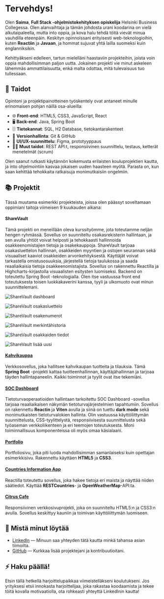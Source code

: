 # Tervehdys!

Olen **Saima**, **Full Stack -ohjelmistokehityksen opiskelija** Helsinki Business Collegessa. Olen alanvaihtaja ja tämän johdosta urani koodarina on vielä alkutaipaleella, mutta into oppia, ja kova halu tehdä töitä vievät minua vauhdilla eteenpäin. Keskityn opinnoissani erityisesti web-teknologioihin, kuten **Reactiin** ja **Javaan**, ja hommat sujuvat yhtä lailla suomeksi kuin englanniksikin. 

Kehittyäkseni edelleen, tartun mielelläni haastaviin projekteihin, joista voin oppia mahdollisimman paljon uutta. Jokainen projekti vie minut askeleen lähemmäs ammattilaisuutta, enkä malta odottaa, mitä tulevaisuus tuo tullessaan.

## 🔧 Taidot

Opintoni ja projektipainotteinen työskentely ovat antaneet minulle erinomaisen pohjan näillä osa-alueilla:

- 🌐 **Front-end**: HTML5, CSS3, JavaScript, React
- 🖥️ **Back-end**: Java, Spring Boot
- 🗄️ **Tietokannat**: SQL, H2 Database, tietokantarakenteet
- 🔄 **Versionhallinta**: Git & GitHub
- 🎨 **UI/UX-suunnittelu**: Figma, prototyyppaus
- 🤸‍♀️ **Muut taidot**: REST API:t, responsiivinen suunnittelu, testaus, ketterät menetelmät (scrum)

Olen saanut rutkasti käytännön kokemusta erilaisten kouluprojektien kautta, ja into ohjelmointiin kasvaa jokaisen uuden haasteen myötä. Parasta on, kun saan kehittää tehokkaita ratkaisuja monimutkaisiin ongelmiin.

## 📚 Projektit

Tässä muutama esimerkki projekteista, joissa olen päässyt soveltamaan oppimiani taitoja viimeisen 9 kuukauden aikana:

#### ShareVault
Tämä projekti on meneillään oleva kurssityömme, jota toteutamme neljän hengen ryhmässä. Sovellus on suunniteltu osakasrekisterin hallintaan, ja sen avulla yhtiöt voivat helposti ja tehokkaasti hallinnoida osakkeenomistajien tietoja ja osakekauppoja. ShareVault tarjoaa osakasluettelon hallinnan, osakkeiden myyntien ja ostojen seurannan sekä visuaaliset kaaviot osakkeiden arvonkehityksestä. Käyttäjät voivat tarkastella omistusosuuksia, järjestellä tietoja taulukossa ja saada reaaliaikaisia tietoja osakkeenomistajista. Sovellus on rakennettu Reactilla ja Highcharts-kirjastolla visuaalisten esitysten luomiseksi. Backend on toteutettu Spring Boot -teknologialla. Olen itse vastuussa front end toteutuksesta toisen luokkakaverini kanssa, tyyli ja ulkomuoto ovat minun suunnittelemani.

![ShareVault dashboard](images/sharevaul-chart_page.png)

![ShareVault osakasluettelo](images/sharevaul-ol_page.png)

![ShareVault osakenumerot](images/sharevault-on_page.png)

![ShareVault merkintähistoria](images/sharevault-mh_page.png)

![ShareVault osakkaiden tiedot](images/sharevault-ot_page.png)

![ShareVault lisää uusi](images/sharevault-lu_page.png)

#### [Kahvikauppa](https://github.com/Saima445/kahvikauppa)
Verkkosovellus, joka hallitsee kahvikaupan tuotteita ja tilauksia. Tämä **Spring Boot** -projekti kattaa tuotteenhallinnan, käyttäjähallinnan ja tarjoaa täyden hallintapaneelin. Kaikki toiminnot ja tyylit ovat itse tekemiäni.

#### [SOC Dashboard](https://github.com/IsratJahan13/official_soc_dashboard)
Tietoturvaoperaatioiden hallintaan tarkoitettu SOC Dashboard -sovellus tarjoaa reaaliaikaisen näkymän tietoturvajärjestelmien tapahtumiin. Sovellus on rakennettu **Reactin** ja **Viten** avulla ja siinä on tuettu **dark mode** sekä monimutkaisten tietoturvalokien hallinta. Olin vastuussa käyttöliittymän suunnittelusta, CSS-tyylittelystä, responsiivisesta suunnittelusta sekä työaseman verkkoliikenteen ja eri teemojen toteutuksesta. Moni toiminnallisuus komponenteissa oli myös omaa käsialaani. 

#### [Portfolio](https://github.com/Saima445/portfolio-saima)
Portfoliosivu, joka piti luoda mahdollisimman samanlaiseksi kuin opettajan esimerkkisivu. Rakennettu käyttäen **HTML5** ja **CSS3**.

#### [Countries Information App](https://saima445.github.io/05-react-maiden-tiedot/)
Reactilla toteutettu sovellus, joka hakee tietoja eri maista ja näyttää niiden säätiedot. Käyttää **RESTCountries**- ja **OpenWeatherMap**-API:ta.

#### [Citrus Cafe](https://saima445.github.io/09-citrus-cafe/)
Responsiivinen verkkosivuprojekti, joka on suunniteltu HTML5:n ja CSS3:n avulla. Sovellus keskittyy kauniin ja toimivan käyttöliittymän luomiseen.

## 🚀 Mistä minut löytää

- [LinkedIn](https://www.linkedin.com/in/saima-salonen) — Minuun saa yhteyden tätä kautta minkä tahansa asian tiimoilta.
- [GitHub](https://github.com/Saima445) — Kurkkaa lisää projektejani ja kontribuutioitani.

## ⚡ Haku päällä!

Etsin tällä hetkellä harjoittelupaikkaa viimeistelläkseni koulutukseni. Jos yrityksesi etsii innokasta harjoittelijaa, joka rakastaa koodaamista ja tekee töitä kovalla motivaatiolla, ota rohkeasti yhteyttä LinkedInin kautta!
